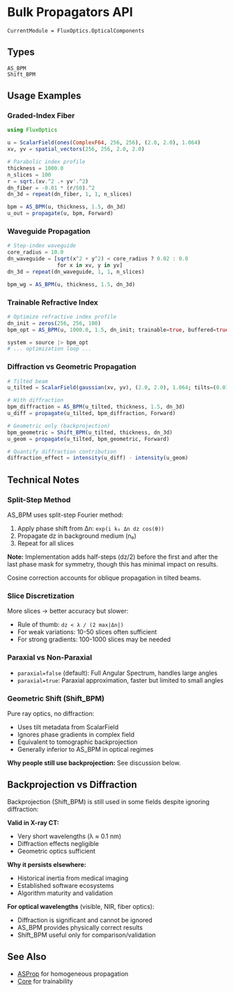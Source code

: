 # Bulk Propagators API

```@meta
CurrentModule = FluxOptics.OpticalComponents
```

## Types

```@docs
AS_BPM
Shift_BPM
```

## Usage Examples

### Graded-Index Fiber

```julia
using FluxOptics

u = ScalarField(ones(ComplexF64, 256, 256), (2.0, 2.0), 1.064)
xv, yv = spatial_vectors(256, 256, 2.0, 2.0)

# Parabolic index profile
thickness = 1000.0
n_slices = 100
r = sqrt.(xv.^2 .+ yv'.^2)
dn_fiber = -0.01 * (r/50).^2
dn_3d = repeat(dn_fiber, 1, 1, n_slices)

bpm = AS_BPM(u, thickness, 1.5, dn_3d)
u_out = propagate(u, bpm, Forward)
```

### Waveguide Propagation

```julia
# Step-index waveguide
core_radius = 10.0
dn_waveguide = [sqrt(x^2 + y^2) < core_radius ? 0.02 : 0.0 
                for x in xv, y in yv]
dn_3d = repeat(dn_waveguide, 1, 1, n_slices)

bpm_wg = AS_BPM(u, thickness, 1.5, dn_3d)
```

### Trainable Refractive Index

```julia
# Optimize refractive index profile
dn_init = zeros(256, 256, 100)
bpm_opt = AS_BPM(u, 1000.0, 1.5, dn_init; trainable=true, buffered=true)

system = source |> bpm_opt
# ... optimization loop ...
```

### Diffraction vs Geometric Propagation

```julia
# Tilted beam
u_tilted = ScalarField(gaussian(xv, yv), (2.0, 2.0), 1.064; tilts=(0.01, 0.0))

# With diffraction
bpm_diffraction = AS_BPM(u_tilted, thickness, 1.5, dn_3d)
u_diff = propagate(u_tilted, bpm_diffraction, Forward)

# Geometric only (backprojection)
bpm_geometric = Shift_BPM(u_tilted, thickness, dn_3d)
u_geom = propagate(u_tilted, bpm_geometric, Forward)

# Quantify diffraction contribution
diffraction_effect = intensity(u_diff) - intensity(u_geom)
```

## Technical Notes

### Split-Step Method

AS_BPM uses split-step Fourier method:
1. Apply phase shift from Δn: `exp(i k₀ Δn dz cos(θ))`
2. Propagate dz in background medium (n₀)
3. Repeat for all slices

**Note:** Implementation adds half-steps (dz/2) before the first and after the last phase mask for symmetry, though this has minimal impact on results.

Cosine correction accounts for oblique propagation in tilted beams.

### Slice Discretization

More slices → better accuracy but slower:
- Rule of thumb: `dz < λ / (2 max|Δn|)`
- For weak variations: 10-50 slices often sufficient
- For strong gradients: 100-1000 slices may be needed

### Paraxial vs Non-Paraxial

- `paraxial=false` (default): Full Angular Spectrum, handles large angles
- `paraxial=true`: Paraxial approximation, faster but limited to small angles

### Geometric Shift (Shift_BPM)

Pure ray optics, no diffraction:
- Uses tilt metadata from ScalarField
- Ignores phase gradients in complex field
- Equivalent to tomographic backprojection
- Generally inferior to AS_BPM in optical regimes

**Why people still use backprojection:** See discussion below.

## Backprojection vs Diffraction

Backprojection (Shift_BPM) is still used in some fields despite ignoring diffraction:

**Valid in X-ray CT:**
- Very short wavelengths (λ ≈ 0.1 nm)
- Diffraction effects negligible
- Geometric optics sufficient

**Why it persists elsewhere:**
- Historical inertia from medical imaging
- Established software ecosystems
- Algorithm maturity and validation

**For optical wavelengths** (visible, NIR, fiber optics):
- Diffraction is significant and cannot be ignored
- AS_BPM provides physically correct results
- Shift_BPM useful only for comparison/validation

## See Also

- [ASProp](@ref) for homogeneous propagation
- [Core](../core/index.md) for trainability
